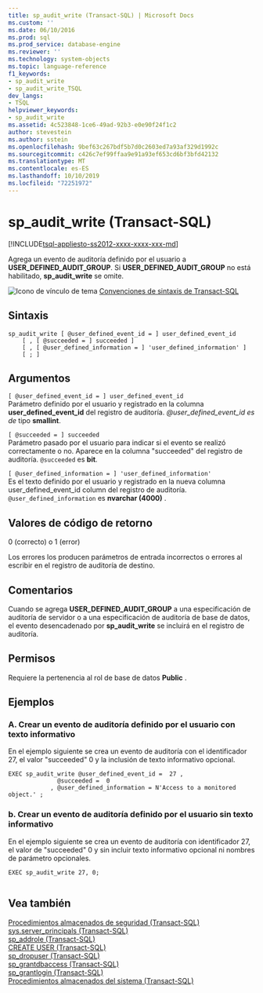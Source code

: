 ```yaml
---
title: sp_audit_write (Transact-SQL) | Microsoft Docs
ms.custom: ''
ms.date: 06/10/2016
ms.prod: sql
ms.prod_service: database-engine
ms.reviewer: ''
ms.technology: system-objects
ms.topic: language-reference
f1_keywords:
- sp_audit_write
- sp_audit_write_TSQL
dev_langs:
- TSQL
helpviewer_keywords:
- sp_audit_write
ms.assetid: 4c523848-1ce6-49ad-92b3-e0e90f24f1c2
author: stevestein
ms.author: sstein
ms.openlocfilehash: 9bef63c267bdf5b7d0c2603ed7a93af329d1992c
ms.sourcegitcommit: c426c7ef99ffaa9e91a93ef653cd6bf3bfd42132
ms.translationtype: MT
ms.contentlocale: es-ES
ms.lasthandoff: 10/10/2019
ms.locfileid: "72251972"
---
```

# <a name="sp_audit_write-transact-sql"></a>sp_audit_write (Transact-SQL)
[!INCLUDE[tsql-appliesto-ss2012-xxxx-xxxx-xxx-md](../../includes/tsql-appliesto-ss2012-xxxx-xxxx-xxx-md.md)]

  Agrega un evento de auditoría definido por el usuario a **USER_DEFINED_AUDIT_GROUP**. Si **USER_DEFINED_AUDIT_GROUP** no está habilitado, **sp_audit_write** se omite.  
  
 ![Icono de vínculo de tema](../../database-engine/configure-windows/media/topic-link.gif "Icono de vínculo de tema") [Convenciones de sintaxis de Transact-SQL](../../t-sql/language-elements/transact-sql-syntax-conventions-transact-sql.md)  
  
## <a name="syntax"></a>Sintaxis  
  
```  
sp_audit_write [ @user_defined_event_id = ] user_defined_event_id
    [ , [ @succeeded = ] succeeded ]
    [ , [ @user_defined_information = ] 'user_defined_information' ]
    [ ; ]
```  
  
## <a name="arguments"></a>Argumentos  
 `[ @user_defined_event_id = ] user_defined_event_id`  
 Parámetro definido por el usuario y registrado en la columna **user_defined_event_id** del registro de auditoría. *\@user_defined_event_id es de* tipo **smallint**.  
  
 `[ @succeeded = ] succeeded`  
 Parámetro pasado por el usuario para indicar si el evento se realizó correctamente o no. Aparece en la columna "succeeded" del registro de auditoría. `@succeeded` es **bit**.  
  
 `[ @user_defined_information = ] 'user_defined_information'`  
 Es el texto definido por el usuario y registrado en la nueva columna user_defined_event_id column del registro de auditoría. `@user_defined_information` es **nvarchar (4000)** .  
  
## <a name="return-code-values"></a>Valores de código de retorno  
 0 (correcto) o 1 (error)  
  
 Los errores los producen parámetros de entrada incorrectos o errores al escribir en el registro de auditoría de destino.  
  
## <a name="remarks"></a>Comentarios  
 Cuando se agrega **USER_DEFINED_AUDIT_GROUP** a una especificación de auditoría de servidor o a una especificación de auditoría de base de datos, el evento desencadenado por **sp_audit_write** se incluirá en el registro de auditoría.  
  
## <a name="permissions"></a>Permisos  
 Requiere la pertenencia al rol de base de datos **Public** .  
  
## <a name="examples"></a>Ejemplos  
  
### <a name="a-creating-a-user-defined-audit-event-with-informational-text"></a>A. Crear un evento de auditoría definido por el usuario con texto informativo  
 En el ejemplo siguiente se crea un evento de auditoría con el identificador 27, el valor "succeeded" 0 y la inclusión de texto informativo opcional.  
  
```  
EXEC sp_audit_write @user_defined_event_id =  27 ,   
              @succeeded =  0   
            , @user_defined_information = N'Access to a monitored object.' ;  
```  
  
### <a name="b--creating-a-user-defined-audit-event-without-informational-text"></a>b.  Crear un evento de auditoría definido por el usuario sin texto informativo  
 En el ejemplo siguiente se crea un evento de auditoría con identificador 27, el valor de "succeeded" 0 y sin incluir texto informativo opcional ni nombres de parámetro opcionales.  
  
```  
EXEC sp_audit_write 27, 0;  
  
```  
  
## <a name="see-also"></a>Vea también  
 [Procedimientos almacenados de seguridad &#40;Transact-SQL&#41;](../../relational-databases/system-stored-procedures/security-stored-procedures-transact-sql.md)   
 [sys.server_principals &#40;Transact-SQL&#41;](../../relational-databases/system-catalog-views/sys-server-principals-transact-sql.md)   
 [sp_addrole &#40;Transact-SQL&#41;](../../relational-databases/system-stored-procedures/sp-addrole-transact-sql.md)   
 [CREATE USER &#40;Transact-SQL&#41;](../../t-sql/statements/create-user-transact-sql.md)   
 [sp_dropuser &#40;Transact-SQL&#41;](../../relational-databases/system-stored-procedures/sp-dropuser-transact-sql.md)   
 [sp_grantdbaccess &#40;Transact-SQL&#41;](../../relational-databases/system-stored-procedures/sp-grantdbaccess-transact-sql.md)   
 [sp_grantlogin &#40;Transact-SQL&#41;](../../relational-databases/system-stored-procedures/sp-grantlogin-transact-sql.md)   
 [Procedimientos almacenados del sistema &#40;Transact-SQL&#41;](../../relational-databases/system-stored-procedures/system-stored-procedures-transact-sql.md)  
  
  

